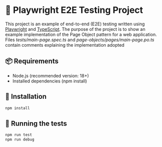 # 🧪 Playwright E2E Testing Project

This project is an example of end-to-end (E2E) testing written using [Playwright](https://playwright.dev/) and [TypeScript](https://www.typescriptlang.org/). The purpose of the project is to show an example implementation of the Page Object pattern for a web application.  
Files *tests/main-page.spec.ts* and *page-objects/pages/main-page.po.ts* contain comments explaining the implementation adopted

## 📦 Requirements

- Node.js (recommended version: 18+)
- Installed dependencies (npm install)

## 🚀 Installation

```bash
npm install
```

## 🚀 Running the tests
```bash
npm run test
npm run debug
```
